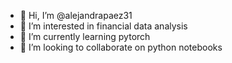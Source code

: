 - 👋 Hi, I’m @alejandrapaez31
- 👀 I’m interested in financial data analysis 
- 🌱 I’m currently learning pytorch
- 💞️ I’m looking to collaborate on python notebooks

<!---
alejandrapaez31/alejandrapaez31 is a ✨ special ✨ repository because its `README.md` (this file) appears on your GitHub profile.
You can click the Preview link to take a look at your changes.
--->
